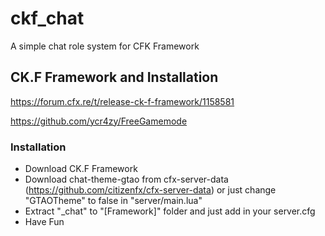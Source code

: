# ckf_chat
A simple chat role system for CFK Framework

## CK.F Framework and Installation
https://forum.cfx.re/t/release-ck-f-framework/1158581

https://github.com/ycr4zy/FreeGamemode

### Installation
- Download CK.F Framework
- Download chat-theme-gtao from cfx-server-data (https://github.com/citizenfx/cfx-server-data) or just change "GTAOTheme" to false in "server/main.lua"
- Extract "_chat" to "[Framework]" folder and just add in your server.cfg
- Have Fun
